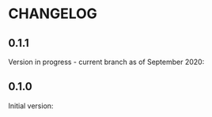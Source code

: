 
# CHANGELOG

## 0.1.1

Version in progress - current branch as of September 2020:

## 0.1.0

Initial version:
